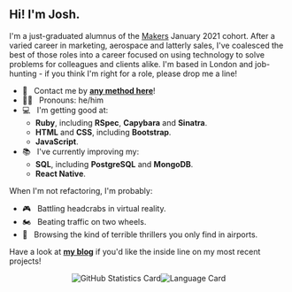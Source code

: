 ## Hi! I'm Josh.

I'm a just-graduated alumnus of the [Makers](https://makers.tech/) January 2021 cohort. After a varied career in marketing, aerospace and latterly sales, I've coalesced the best of those roles into a career focused on using technology to solve problems for colleagues and clients alike. I'm based in London and job-hunting - if you think I'm right for a role, please drop me a line!

- 📨&nbsp;&nbsp;&nbsp;Contact me by [**any method here**](https://www.linkedin.com/in/joshsinyor/detail/contact-info/)!
- 👨🏻&nbsp;&nbsp;&nbsp;Pronouns: he/him
- 💻&nbsp;&nbsp;&nbsp;I'm getting good at:
  - **Ruby**, including **RSpec**, **Capybara** and **Sinatra**.
  - **HTML** and **CSS**, including **Bootstrap**.
  - **JavaScript**.
- 📚&nbsp;&nbsp;&nbsp;I've currently improving my:
  - **SQL**, including **PostgreSQL** and **MongoDB**.
  - **React Native**.

When I'm not refactoring, I'm probably:

- 🎮&nbsp;&nbsp;&nbsp;Battling headcrabs in virtual reality.
- 🏍️&nbsp;&nbsp;&nbsp;Beating traffic on two wheels.
- 📖&nbsp;&nbsp;&nbsp;Browsing the kind of terrible thrillers you only find in airports.

Have a look at [**my blog**](https://joshsinyor.github.io/) if you'd like the inside line on my most recent projects!

<p align="center">
  <table>
      <tr>
        <img src="https://github-readme-stats.joshsinyor.vercel.app/api?username=JoshSinyor&count_private=true&show_icons=true&theme=github_dark&hide_title=true&hide_border=true" alt="GitHub Statistics Card">
      </tr>
      <tr>
        <img src="https://github-readme-stats.joshsinyor.vercel.app/api/top-langs/?username=JoshSinyor&theme=github_dark&hide_title=true&hide_border=true" alt="Language Card">
      </tr>
  </table>
</p>
